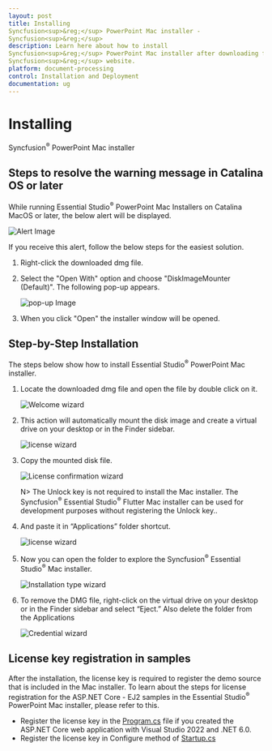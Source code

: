 ```yaml
---
layout: post
title: Installing Syncfusion<sup>&reg;</sup> PowerPoint Mac installer - Syncfusion<sup>&reg;</sup>
description: Learn here about how to install Syncfusion<sup>&reg;</sup> PowerPoint Mac installer after downloading from our Syncfusion<sup>&reg;</sup> website.
platform: document-processing
control: Installation and Deployment
documentation: ug
---
```


# Installing Syncfusion<sup>&reg;</sup> PowerPoint Mac installer

## Steps to resolve the warning message in Catalina OS or later

   While running Essential Studio<sup>&reg;</sup> PowerPoint Mac Installers on Catalina MacOS or later, the below alert will be displayed.

   ![Alert Image](images/Mac_Catalina_MacOS_Alert1.png)  
     
   If you receive this alert, follow the below steps for the easiest solution.   

   1.	Right-click the downloaded dmg file.
   2.	Select the "Open With" option and choose "DiskImageMounter (Default)". The following pop-up appears.

		![pop-up Image](images/Mac_Catalina_MacOS_Alert2.png)

   3.	When you click "Open" the installer window will be opened.

## Step-by-Step Installation

The steps below show how to install Essential Studio<sup>&reg;</sup> PowerPoint Mac installer.

1. Locate the downloaded dmg file and open the file by double click on it.

   ![Welcome wizard](images/Mac_Installer1.png)
   

2. This action will automatically mount the disk image and create a virtual drive on your desktop or in the Finder sidebar.

   ![license wizard](images/Mac_Installer2.png)   
   

3. Copy the mounted disk file.

   ![License confirmation wizard](images/Mac_Installer3.png)
   
   N> The Unlock key is not required to install the Mac installer. The Syncfusion<sup>&reg;</sup> Essential Studio<sup>&reg;</sup> Flutter Mac installer can be used for development purposes without registering the Unlock key..


4. And paste it in “Applications” folder shortcut.

   ![license wizard](images/Mac_Installer4.png)


5. Now you can open the folder to explore the Syncfusion<sup>&reg;</sup> Essential Studio<sup>&reg;</sup> Mac installer.

   ![Installation type wizard](images/Mac_Installer5.png)


6. To remove the DMG file, right-click on the virtual drive on your desktop or in the Finder sidebar and select “Eject.” Also delete the folder from the Applications

   ![Credential wizard](images/Mac_Installer6.png)

## License key registration in samples

After the installation, the license key is required to register the demo source that is included in the Mac installer. To learn about the steps for license registration for the ASP.NET Core - EJ2 samples in the Essential Studio<sup>&reg;</sup> PowerPoint Mac installer, please refer to this.

* Register the license key in the [Program.cs](https://ej2.syncfusion.com/aspnetcore/documentation/licensing/how-to-register-in-an-application#for-aspnet-core-application-using-net-60) file if you created the ASP.NET Core web application with Visual Studio 2022 and .NET 6.0.
* Register the license key in Configure method of [Startup.cs](https://ej2.syncfusion.com/aspnetcore/documentation/licensing/how-to-register-in-an-application#for-aspnet-core-application-using-net-50-or-net-31)